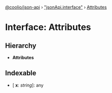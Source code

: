 [@coolio/json-api](../README.md) › ["jsonApi.interface"](../modules/_jsonapi_interface_.md) › [Attributes](_jsonapi_interface_.attributes.md)

# Interface: Attributes

## Hierarchy

* **Attributes**

## Indexable

* \[ **x**: *string*\]: any
